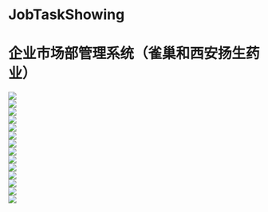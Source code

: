 # JobTaskShowing  
# 企业市场部管理系统（雀巢和西安扬生药业）
![](https://github.com/FuLingTaiHexiaoke/JobTaskShowing/blob/master/%E4%BC%81%E4%B8%9A%E5%B8%82%E5%9C%BA%E9%83%A8%E7%AE%A1%E7%90%86%E7%B3%BB%E7%BB%9F%EF%BC%88%E9%9B%80%E5%B7%A2%E5%92%8C%E8%A5%BF%E5%AE%89%E6%89%AC%E7%94%9F%E8%8D%AF%E4%B8%9A%EF%BC%89/coaching_main.png)  
![](https://github.com/FuLingTaiHexiaoke/JobTaskShowing/blob/master/%E4%BC%81%E4%B8%9A%E5%B8%82%E5%9C%BA%E9%83%A8%E7%AE%A1%E7%90%86%E7%B3%BB%E7%BB%9F%EF%BC%88%E9%9B%80%E5%B7%A2%E5%92%8C%E8%A5%BF%E5%AE%89%E6%89%AC%E7%94%9F%E8%8D%AF%E4%B8%9A%EF%BC%89/StaffList_main.png)  
![](https://github.com/FuLingTaiHexiaoke/JobTaskShowing/blob/master/%E4%BC%81%E4%B8%9A%E5%B8%82%E5%9C%BA%E9%83%A8%E7%AE%A1%E7%90%86%E7%B3%BB%E7%BB%9F%EF%BC%88%E9%9B%80%E5%B7%A2%E5%92%8C%E8%A5%BF%E5%AE%89%E6%89%AC%E7%94%9F%E8%8D%AF%E4%B8%9A%EF%BC%89/calendar_main.png)  
![](https://github.com/FuLingTaiHexiaoke/JobTaskShowing/blob/master/%E4%BC%81%E4%B8%9A%E5%B8%82%E5%9C%BA%E9%83%A8%E7%AE%A1%E7%90%86%E7%B3%BB%E7%BB%9F%EF%BC%88%E9%9B%80%E5%B7%A2%E5%92%8C%E8%A5%BF%E5%AE%89%E6%89%AC%E7%94%9F%E8%8D%AF%E4%B8%9A%EF%BC%89/calendar_main_new.png)  
![](https://github.com/FuLingTaiHexiaoke/JobTaskShowing/blob/master/%E4%BC%81%E4%B8%9A%E5%B8%82%E5%9C%BA%E9%83%A8%E7%AE%A1%E7%90%86%E7%B3%BB%E7%BB%9F%EF%BC%88%E9%9B%80%E5%B7%A2%E5%92%8C%E8%A5%BF%E5%AE%89%E6%89%AC%E7%94%9F%E8%8D%AF%E4%B8%9A%EF%BC%89/calendar_main_old.png)  
![](https://github.com/FuLingTaiHexiaoke/JobTaskShowing/blob/master/%E4%BC%81%E4%B8%9A%E5%B8%82%E5%9C%BA%E9%83%A8%E7%AE%A1%E7%90%86%E7%B3%BB%E7%BB%9F%EF%BC%88%E9%9B%80%E5%B7%A2%E5%92%8C%E8%A5%BF%E5%AE%89%E6%89%AC%E7%94%9F%E8%8D%AF%E4%B8%9A%EF%BC%89/coaching_dropdown.png)  
![](https://github.com/FuLingTaiHexiaoke/JobTaskShowing/blob/master/%E4%BC%81%E4%B8%9A%E5%B8%82%E5%9C%BA%E9%83%A8%E7%AE%A1%E7%90%86%E7%B3%BB%E7%BB%9F%EF%BC%88%E9%9B%80%E5%B7%A2%E5%92%8C%E8%A5%BF%E5%AE%89%E6%89%AC%E7%94%9F%E8%8D%AF%E4%B8%9A%EF%BC%89/coaching_edit.png)  
![](https://github.com/FuLingTaiHexiaoke/JobTaskShowing/blob/master/%E4%BC%81%E4%B8%9A%E5%B8%82%E5%9C%BA%E9%83%A8%E7%AE%A1%E7%90%86%E7%B3%BB%E7%BB%9F%EF%BC%88%E9%9B%80%E5%B7%A2%E5%92%8C%E8%A5%BF%E5%AE%89%E6%89%AC%E7%94%9F%E8%8D%AF%E4%B8%9A%EF%BC%89/coaching_upload.png)  
![](https://github.com/FuLingTaiHexiaoke/JobTaskShowing/blob/master/%E4%BC%81%E4%B8%9A%E5%B8%82%E5%9C%BA%E9%83%A8%E7%AE%A1%E7%90%86%E7%B3%BB%E7%BB%9F%EF%BC%88%E9%9B%80%E5%B7%A2%E5%92%8C%E8%A5%BF%E5%AE%89%E6%89%AC%E7%94%9F%E8%8D%AF%E4%B8%9A%EF%BC%89/display_list.png)  
![](https://github.com/FuLingTaiHexiaoke/JobTaskShowing/blob/master/%E4%BC%81%E4%B8%9A%E5%B8%82%E5%9C%BA%E9%83%A8%E7%AE%A1%E7%90%86%E7%B3%BB%E7%BB%9F%EF%BC%88%E9%9B%80%E5%B7%A2%E5%92%8C%E8%A5%BF%E5%AE%89%E6%89%AC%E7%94%9F%E8%8D%AF%E4%B8%9A%EF%BC%89/prilivege_edit.png)  
![](https://github.com/FuLingTaiHexiaoke/JobTaskShowing/blob/master/%E4%BC%81%E4%B8%9A%E5%B8%82%E5%9C%BA%E9%83%A8%E7%AE%A1%E7%90%86%E7%B3%BB%E7%BB%9F%EF%BC%88%E9%9B%80%E5%B7%A2%E5%92%8C%E8%A5%BF%E5%AE%89%E6%89%AC%E7%94%9F%E8%8D%AF%E4%B8%9A%EF%BC%89/prilivege_main.png)  
![](https://github.com/FuLingTaiHexiaoke/JobTaskShowing/blob/master/%E4%BC%81%E4%B8%9A%E5%B8%82%E5%9C%BA%E9%83%A8%E7%AE%A1%E7%90%86%E7%B3%BB%E7%BB%9F%EF%BC%88%E9%9B%80%E5%B7%A2%E5%92%8C%E8%A5%BF%E5%AE%89%E6%89%AC%E7%94%9F%E8%8D%AF%E4%B8%9A%EF%BC%89/role_privilege_main.png)  
![](https://github.com/FuLingTaiHexiaoke/JobTaskShowing/blob/master/%E4%BC%81%E4%B8%9A%E5%B8%82%E5%9C%BA%E9%83%A8%E7%AE%A1%E7%90%86%E7%B3%BB%E7%BB%9F%EF%BC%88%E9%9B%80%E5%B7%A2%E5%92%8C%E8%A5%BF%E5%AE%89%E6%89%AC%E7%94%9F%E8%8D%AF%E4%B8%9A%EF%BC%89/staff_security_setting_main.png)  
![](https://github.com/FuLingTaiHexiaoke/JobTaskShowing/blob/master/%E4%BC%81%E4%B8%9A%E5%B8%82%E5%9C%BA%E9%83%A8%E7%AE%A1%E7%90%86%E7%B3%BB%E7%BB%9F%EF%BC%88%E9%9B%80%E5%B7%A2%E5%92%8C%E8%A5%BF%E5%AE%89%E6%89%AC%E7%94%9F%E8%8D%AF%E4%B8%9A%EF%BC%89/%E9%99%88%E5%88%97%E6%9F%A5%E8%AF%A2.png)  
